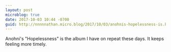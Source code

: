 ```yaml
---
layout: post
microblog: true
date: 2017-10-03 10:44 -0700
guid: http://nnnnnathan.micro.blog/2017/10/03/anohnis-hopelessness-is.html
---
```

Anohni's "Hopelessness" is the album I have on repeat these days. It keeps feeling more timely.
